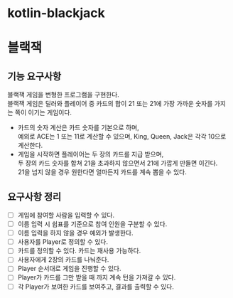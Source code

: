# kotlin-blackjack

# 블랙잭
## 기능 요구사항
블랙잭 게임을 변형한 프로그램을 구현한다.  
블랙잭 게임은 딜러와 플레이어 중 카드의 합이 21 또는 21에 가장 가까운 숫자를 가지는 쪽이 이기는 게임이다.

* 카드의 숫자 계산은 카드 숫자를 기본으로 하며,  
예외로 ACE는 1 또는 11로 계산할 수 있으며, King, Queen, Jack은 각각 10으로 계산한다.
* 게임을 시작하면 플레이어는 두 장의 카드를 지급 받으며,   
두 장의 카드 숫자를 합쳐 21을 초과하지 않으면서 21에 가깝게 만들면 이긴다.  
21을 넘지 않을 경우 원한다면 얼마든지 카드를 계속 뽑을 수 있다.

## 요구사항 정리
- [ ] 게임에 참여할 사람을 입력할 수 있다.
- [ ] 이름 입력 시 쉼표를 기준으로 참여 인원을 구분할 수 있다.
- [ ] 이름 입력을 하지 않을 경우 예외가 발생한다.
- [ ] 사용자를 Player로 정의할 수 있다.
- [ ] 카드를 정의할 수 있다. 카드는 재사용 가능하다.
- [ ] 사용자에게 2장의 카드를 나눠준다.
- [ ] Player 순서대로 게임을 진행할 수 있다.
- [ ] Player가 카드를 그만 받을 때 까지 계속 턴을 가져갈 수 있다.
- [ ] 각 Player가 보여한 카드를 보여주고, 결과를 출력할 수 있다.

